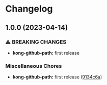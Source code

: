 # Changelog

## 1.0.0 (2023-04-14)


### ⚠ BREAKING CHANGES

* **kong-github-path:** first release

### Miscellaneous Chores

* **kong-github-path:** first release ([9134c6a](https://github.com/ptonini/luarocks/commit/9134c6a7b3eac3c1114e43f7f008cdbb5a8c17d1))
